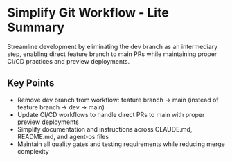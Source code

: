 # Simplify Git Workflow - Lite Summary

Streamline development by eliminating the dev branch as an intermediary step, enabling direct feature branch to main PRs while maintaining proper CI/CD practices and preview deployments.

## Key Points
- Remove dev branch from workflow: feature branch → main (instead of feature branch → dev → main)
- Update CI/CD workflows to handle direct PRs to main with proper preview deployments
- Simplify documentation and instructions across CLAUDE.md, README.md, and agent-os files
- Maintain all quality gates and testing requirements while reducing merge complexity